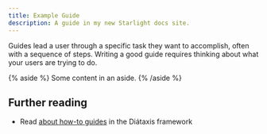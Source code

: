 ```yaml
---
title: Example Guide
description: A guide in my new Starlight docs site.
---
```


Guides lead a user through a specific task they want to accomplish, often with a sequence of steps.
Writing a good guide requires thinking about what your users are trying to do.

{% aside %}
Some content in an aside.
{% /aside %}

## Further reading

- Read [about how-to guides](https://diataxis.fr/how-to-guides/) in the Diátaxis framework
